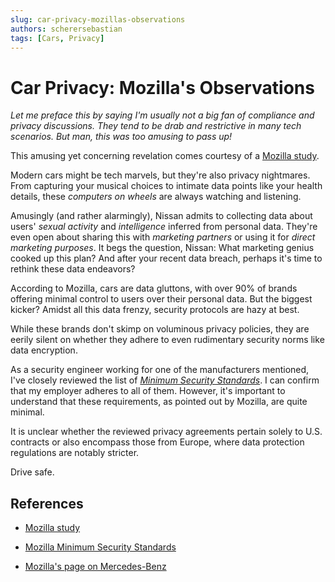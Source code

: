 ```yaml
---
slug: car-privacy-mozillas-observations
authors: scherersebastian
tags: [Cars, Privacy]
---
```


# Car Privacy: Mozilla's Observations

_Let me preface this by saying I'm usually not a big fan of compliance and privacy discussions. They tend to be drab and restrictive in many tech scenarios. But man, this was too amusing to pass up!_

This amusing yet concerning revelation comes courtesy of a [Mozilla study](https://foundation.mozilla.org/en/privacynotincluded/articles/its-official-cars-are-the-worst-product-category-we-have-ever-reviewed-for-privacy/).

Modern cars might be tech marvels, but they're also privacy nightmares. From capturing your musical choices to intimate data points like your health details, these _computers on wheels_ are always watching and listening.

<!--truncate-->

Amusingly (and rather alarmingly), Nissan admits to collecting data about users' _sexual activity_ and _intelligence_ inferred from personal data. They're even open about sharing this with _marketing partners_ or using it for _direct marketing purposes_. It begs the question, Nissan: What marketing genius cooked up this plan? And after your recent data breach, perhaps it's time to rethink these data endeavors?

According to Mozilla, cars are data gluttons, with over 90% of brands offering minimal control to users over their personal data. But the biggest kicker? Amidst all this data frenzy, security protocols are hazy at best.

While these brands don't skimp on voluminous privacy policies, they are eerily silent on whether they adhere to even rudimentary security norms like data encryption.

As a security engineer working for one of the manufacturers mentioned, I've closely reviewed the list of [_Minimum Security Standards_](https://foundation.mozilla.org/en/privacynotincluded/about/methodology/). I can confirm that my employer adheres to all of them. However, it's important to understand that these requirements, as pointed out by Mozilla, are quite minimal.

It is unclear whether the reviewed privacy agreements pertain solely to U.S. contracts or also encompass those from Europe, where data protection regulations are notably stricter.

Drive safe.

## References

- [Mozilla study](https://foundation.mozilla.org/en/privacynotincluded/articles/its-official-cars-are-the-worst-product-category-we-have-ever-reviewed-for-privacy/)

- [Mozilla Minimum Security Standards](https://foundation.mozilla.org/en/privacynotincluded/about/methodology/)

- [Mozilla's page on Mercedes-Benz](https://foundation.mozilla.org/en/privacynotincluded/mercedes-benz/)
